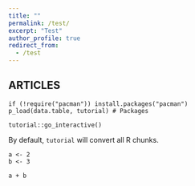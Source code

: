 ```yaml
---
title: ""
permalink: /test/
excerpt: "Test"
author_profile: true
redirect_from: 
  - /test
---
```


## ARTICLES


```{r}
if (!require("pacman")) install.packages("pacman")
p_load(data.table, tutorial) # Packages 
```

```{r, include=FALSE}
tutorial::go_interactive()
```

By default, `tutorial` will convert all R chunks.

```{r}
a <- 2
b <- 3

a + b
```


